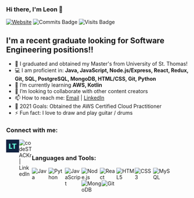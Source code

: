 ### Hi there, I'm Leon 👋

[![Website](https://img.shields.io/website?label=Website%20Portfolio&style=for-the-badge&url=https%3A%2F%2Fleontan.netlify.app)](https://leontan.netlify.app)
![Commits Badge](https://badges.pufler.dev/commits/yearly/leontan4?color=success&logo=github&style=for-the-badge)
![Visits Badge](https://badges.pufler.dev/visits/leontan4/leontan4?color=success&style=for-the-badge)

<!-- [![GitHub Follow](https://img.shields.io/github/followers/leontan4?color=success&logo=github&style=for-the-badge)](https://github.com/leontan4) -->

## I'm a recent graduate looking for Software Engineering positions!!

- 🔭 I graduated and obtained my Master's from University of St. Thomas!
- 💻 I am proficient in: **Java, JavaScript, Node.js/Express, React, Redux, Git, SQL, PostgreSQL, MongoDB, HTML/CSS, Git, Python**
- 🌱 I’m currently learning **AWS, Kotlin**
- 💬 I’m looking to collaborate with other content creators
- 📫 How to reach me: <a href="mailto:leon.tan004@gmail.com">Email</a> | <a href="https://www.linkedin.com/in/leontan4">LinkedIn</a>
- 🥅 2021 Goals: Obtained the AWS Certified Cloud Practitioner
- ⚡ Fun fact: I love to draw and play guitar / drums

<!--
### Spotify Playing 🎧

[<img src="https://now-playing-codestackr.vercel.app/api/spotify-playing" alt="codeSTACKr Spotify Playing" width="350" />](https://open.spotify.com/user/yang93_) -->

### Connect with me:

[<img align="left" alt="codeSTACKr.com" width="35px" src="https://github.com/leontan4/leontan4/blob/master/logo.png" />][website]
[<img align="left" alt="codeSTACKr | LinkedIn" width="35px" src="https://cdn.jsdelivr.net/gh/devicons/devicon/icons/linkedin/linkedin-original.svg" />][linkedin]

<br/>

### Languages and Tools:

<img align="left" alt="Java" width="45px" src="https://cdn.jsdelivr.net/gh/devicons/devicon/icons/java/java-original.svg" />
<img align="left" alt="Python" width="45px" src="https://cdn.jsdelivr.net/gh/devicons/devicon/icons/python/python-original.svg" />
<img align="left" alt="JavaScript" width="45px" src="https://cdn.jsdelivr.net/gh/devicons/devicon/icons/javascript/javascript-original.svg" />
<img align="left" alt="Node.js" width="50px" src="https://cdn.jsdelivr.net/gh/devicons/devicon/icons/nodejs/nodejs-original-wordmark.svg" />
<img align="left" alt="React" width="45px" src="https://cdn.jsdelivr.net/gh/devicons/devicon/icons/react/react-original.svg"/>
<img align="left" alt="HTML5" width="50px" src="https://cdn.jsdelivr.net/gh/devicons/devicon/icons/html5/html5-original-wordmark.svg" />
<img align="left" alt="CSS3" width="50px" src="https://cdn.jsdelivr.net/gh/devicons/devicon/icons/css3/css3-original-wordmark.svg" />
<img align="left" alt="MySQL" width="55px" src="https://cdn.jsdelivr.net/gh/devicons/devicon/icons/mysql/mysql-original-wordmark.svg" />
<img align="left" alt="MongoDB" width="55px" src="https://cdn.jsdelivr.net/gh/devicons/devicon/icons/mongodb/mongodb-original-wordmark.svg" />
<img align="left" alt="Git" width="55px" src="https://cdn.jsdelivr.net/gh/devicons/devicon/icons/git/git-plain-wordmark.svg" />

<br />

<!-- ### 📺 Latest YouTube Videos -->

<!-- YOUTUBE:START -->

<!-- - [7 HOUR React Course, Quantum Computing, and Top CSS Frameworks 🤯 // STACKr News Weekly - Issue 2](https://www.youtube.com/watch?v=z8RAL5f-SF0)
- [Top VS Code Updates | v1.58 Released!! | Tips & Tricks 2021 (Visual Studio Code)](https://www.youtube.com/watch?v=lWC3bSuADRw)
- [AI Copilots, Dinosaurs, and AWS 🤯 // STACKr News Weekly - Issue 1](https://www.youtube.com/watch?v=7kmb7-tFuXM)
- [First Look at GitHub Copilot in VS Code | Just Another AI Programming Tool?](https://www.youtube.com/watch?v=calK4DpJV8A)
- [The Secret Blog Writing Formula That Actually Works](https://www.youtube.com/watch?v=-7ztydZcSgY)
<!-- YOUTUBE:END -->

<!-- ➡️ [more videos...](https://youtube.com/codestackr) -->

<!-- --- -->

<!-- ### 📕 Latest Blog Posts -->

<!-- BLOG-POST-LIST:START -->

<!-- - [How To Pass Application Tracking Systems (ATS) & Get Interviews - Resume Tips for Software Developer](https://dev.to/codestackr/how-to-pass-application-tracking-systems-ats-get-interviews-resume-tips-for-software-developer-4bmo)
- [Microinteractions: Password Validation Animation](https://dev.to/codestackr/microinteractions-password-validation-animation-5629)
- [Notion + YouTube - A Powerful Combination for Productivity](https://dev.to/codestackr/notion-youtube-a-powerful-combination-for-productivity-1def)
- [Regular Expressions (RegEx) Crash Course](https://dev.to/codestackr/regular-expressions-regex-crash-course-248n)
- [Emmet Part 2 - Advanced](https://dev.to/codestackr/emmet-part-2-advanced-4c65) -->
<!-- BLOG-POST-LIST:END -->

<!-- ➡️ [more blog posts...](https://codestackr.com) -->

<!-- --- -->

<!-- <details>
  <summary>:zap: Recent GitHub Activity</summary> -->

<!--START_SECTION:activity-->
<!-- 1. 🗣 Commented on [#1](https://github.com/codeSTACKr/portfolio-sass/issues/1) in [codeSTACKr/portfolio-sass](https://github.com/codeSTACKr/portfolio-sass)
2. 🎉 Merged PR [#1](https://github.com/codeSTACKr/portfolio-sass/pull/1) in [codeSTACKr/portfolio-sass](https://github.com/codeSTACKr/portfolio-sass)
3. 🗣 Commented on [#10](https://github.com/codeSTACKr/codestackr-vscode-theme/issues/10) in [codeSTACKr/codestackr-vscode-theme](https://github.com/codeSTACKr/codestackr-vscode-theme)
4. 🗣 Commented on [#11](https://github.com/codeSTACKr/codestackr-vscode-theme/issues/11) in [codeSTACKr/codestackr-vscode-theme](https://github.com/codeSTACKr/codestackr-vscode-theme)
5. ❌ Closed PR [#1](https://github.com/codeSTACKr/spotify-now-playing/pull/1) in [codeSTACKr/spotify-now-playing](https://github.com/codeSTACKr/spotify-now-playing) -->
<!--END_SECTION:activity-->

<!-- </details> -->

<!-- <details>
  <summary>:zap: GitHub Stats</summary>

  <img align="left" alt="codeSTACKr's GitHub Stats" src="https://github-readme-stats.codestackr.vercel.app/api?username=codeSTACKr&show_icons=true&hide_border=true" />

</details> -->

[website]: https://leontan.netlify.app/
[linkedin]: https://www.linkedin.com/in/leontan4/
